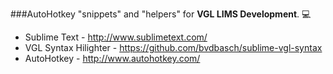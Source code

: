 ###AutoHotkey "snippets" and "helpers" for **VGL LIMS Development**. :computer:

* Sublime Text - http://www.sublimetext.com/
* VGL Syntax Hilighter - https://github.com/bvdbasch/sublime-vgl-syntax
* AutoHotkey - http://www.autohotkey.com/
